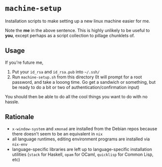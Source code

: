 # `machine-setup`

Installation scripts to make setting up a new linux machine easier for me.

Note the **me** in the above sentence. This is highly unlikely to be useful to **you**, except perhaps as a script collection to pillage chunklets of.

## Usage

If you're future me,

1. Put your `id_rsa` and `id_rsa.pub` into `~/.ssh/`
2. Run `machine-setup.sh` from this directory (It will prompt for a root password, and take a looong time. Go get a sandwich or something, but be ready to do a bit or two of authentication/confirmation input)

You should then be able to do all the cool things you want to do with no hassle.

## Rationale

- `x-window-system` and `xmonad` are installed from the Debian repos because there doesn't seem to be an equivalent in `nix`
- all language runtimes, editing environment programs are installed via `nix-env`
- language-specific libraries are left up to language-specific installation utilities (`stack` for Haskell, `opam` for OCaml, `quicklisp` for Common Lisp, etc)
